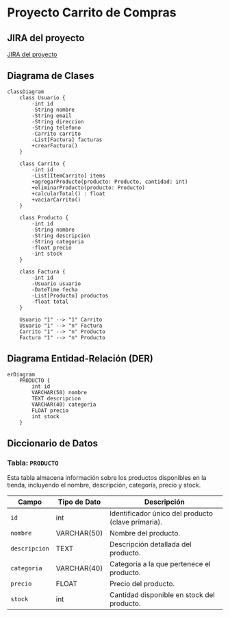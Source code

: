 # Proyecto Carrito de Compras

## JIRA del proyecto
[JIRA del proyecto](https://ezequiel-grisoski.atlassian.net/jira/software/projects/CAC/boards/3)

## Diagrama de Clases
```mermaid
classDiagram
    class Usuario {
        -int id
        -String nombre
        -String email
        -String direccion
        -String telefono
        -Carrito carrito
        -List[Factura] facturas
        +crearFactura()
    }

    class Carrito {
        -int id
        -List[ItemCarrito] items
        +agregarProducto(producto: Producto, cantidad: int)
        +eliminarProducto(producto: Producto)
        +calcularTotal() : float
        +vaciarCarrito()
    }

    class Producto {
        -int id
        -String nombre
        -String descripcion
        -String categoria
        -float precio
        -int stock
    }

    class Factura {
        -int id
        -Usuario usuario
        -DateTime fecha
        -List[Producto] productos
        -float total
    }

    Usuario "1" --> "1" Carrito 
    Usuario "1" --> "n" Factura 
    Carrito "1" --> "n" Producto 
    Factura "1" --> "n" Producto 
```


## Diagrama Entidad-Relación (DER)

```mermaid
erDiagram
    PRODUCTO {
        int id
        VARCHAR(50) nombre
        TEXT descripcion
        VARCHAR(40) categoria
        FLOAT precio
        int stock
    }
```

## Diccionario de Datos

### Tabla: `PRODUCTO`

Esta tabla almacena información sobre los productos disponibles en la tienda, incluyendo el nombre, descripción, categoría, precio y stock.

| Campo        | Tipo de Dato   | Descripción                                                    |
|--------------|----------------|----------------------------------------------------------------|
| `id`         | int            | Identificador único del producto (clave primaria).             |
| `nombre`     | VARCHAR(50)     | Nombre del producto.                                           |
| `descripcion`| TEXT           | Descripción detallada del producto.                            |
| `categoria`  | VARCHAR(40)     | Categoría a la que pertenece el producto.                      |
| `precio`     | FLOAT          | Precio del producto.                                           |
| `stock`      | int            | Cantidad disponible en stock del producto.                     |
